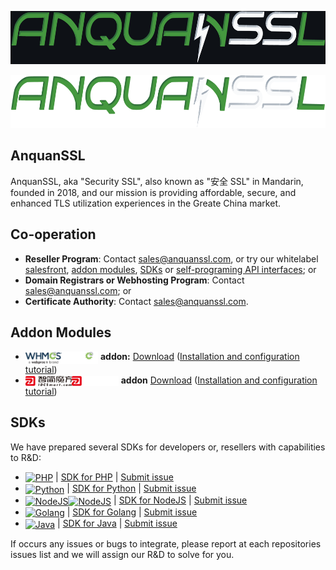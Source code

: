 [<p align="center"><img src="/profile/logo_dark.png" width="600" height="85"/></p>](https://www.anquanssl.com?__utm_from=github-org-profile#gh-dark-mode-only)
[<p align="center"><img src="/profile/logo_light.png" width="600" height="85"/></p>](https://www.anquanssl.com?__utm_from=github-org-profile#gh-light-mode-only)

## AnquanSSL

AnquanSSL, aka "Security SSL", also known as "安全 SSL" in Mandarin, founded in 2018, and our mission is providing affordable, secure, and enhanced TLS utilization experiences in the Greate China market.

## Co-operation

- **Reseller Program**: Contact [sales@anquanssl.com](mailto:sales@anquanssl.com?subject=Reseller%20application&body=Our%20website%20is%3A%20https%3A%2F%2F________________%20%0AMonthly%20volume%20_________certs.%3A%20%0ABrands%20of%20products%20demanded%3A______________%0A), or try our whitelabel [salesfront](https://www.anquanssl.com/dashboard/sales-front), [addon modules](#addon-modules), [SDKs](#sdks) or [self-programing API interfaces](https://www.anquanssl.com/dashboard/api-credentials); or
- **Domain Registrars or Webhosting Program**: Contact [sales@anquanssl.com](mailto:sales@anquanssl.com?subject=Domain%20registers%20application&body=Our%20website%20is%3A%20https%3A%2F%2F_____________%20%0AMonthly%20volume%20__________certs.%20%0ABrands%20of%20products%20demanded%3A%______________%0A); or
- **Certificate Authority**: Contact [sales@anquanssl.com](mailto:sales@anquanssl.com?subject=CA%20Co-operation&body=We%20are%20____________CA.%0AOur%20website%20is%3A%20https%3A%2F%2F_______________.%20%0AWe%20Offer%20__________________).

## Addon Modules

- [<img alt="WHMCS" align="center" src="/profile/3rd/whmcs-logo.svg" height="20">](https://github.com/anquanssl#addon-modules#gh-light-mode-only)[<img alt="WHMCS" align="center" src="/profile/3rd/whmcs-logo-dark.svg" height="20">](https://github.com/anquanssl#addon-modules#gh-dark-mode-only) **addon:** [Download](https://www.anquanssl.com/downloads/module-addons/whmcs-ssl-modules.zip) ([Installation and configuration tutorial](https://www.anquanssl.com/downloads/module-addons/whmcs-ssl-modules-tutorial.pdf))
- [<img alt="IDCSmart" align="center" src="/profile/3rd/idcsmart-logo.svg" height="16">](https://github.com/anquanssl#addon-modules#gh-light-mode-only)[<img alt="IDCSmart" align="center" src="/profile/3rd/idcsmart-logo-dark.svg" height="16">](https://github.com/anquanssl#addon-modules#gh-dark-mode-only) **addon** [Download](https://www.anquanssl.com/downloads/module-addons/idcsmart-ssl-modules.zip) ([Installation and configuration tutorial](https://www.anquanssl.com/downloads/module-addons/idcsmart-ssl-modules-tutorial.pdf))

## SDKs

We have prepared several SDKs for developers or, resellers with capabilities to R&D:

- <a href="#sdks"><img alt="PHP" align="center" src="https://www.anquanssl.com/assets/logo/program-languages/php.svg" height="20"></a> | [SDK for PHP](https://github.com/anquanssl/php-sdk) | [Submit issue](https://github.com/anquanssl/php-sdk/issues/new/choose)
- <a href="#sdks"><img alt="Python" align="center" src="https://www.anquanssl.com/assets/logo/program-languages/python.svg" height="20"></a> | [SDK for Python](https://github.com/anquanssl/python-sdk) | [Submit issue](https://github.com/anquanssl/python-sdk/issues/new/choose)
- [<img alt="NodeJS" align="center" src="https://nodejs.org/static/logos/nodejsDark.svg" height="18">](https://github.com/anquanssl#sdks#gh-light-mode-only)[<img alt="NodeJS" align="center" src="https://nodejs.org/static/logos/nodejsLight.svg" height="18">](https://github.com/anquanssl#sdks#gh-dark-mode-only)
</a> | [SDK for NodeJS](https://github.com/anquanssl/nodejs-sdk) | [Submit issue](https://github.com/anquanssl/nodejs-sdk/issues/new/choose)
- <a href="#sdks"><img alt="Golang" align="center" src="https://www.anquanssl.com/assets/logo/program-languages/golang.svg" height="14"></a> | [SDK for Golang](https://github.com/anquanssl/golang-sdk) | [Submit issue](https://github.com/anquanssl/golang-sdk/issues/new/choose)
- <a href="#sdks"><img alt="Java" align="center" src="https://www.anquanssl.com/assets/logo/program-languages/java.svg" height="20"></a> | [SDK for Java](https://github.com/anquanssl/java-sdk) | [Submit issue](https://github.com/anquanssl/java-sdk/issues/new/choose)

If occurs any issues or bugs to integrate, please report at each repositories issues list and we will assign our R&D to solve for you.

